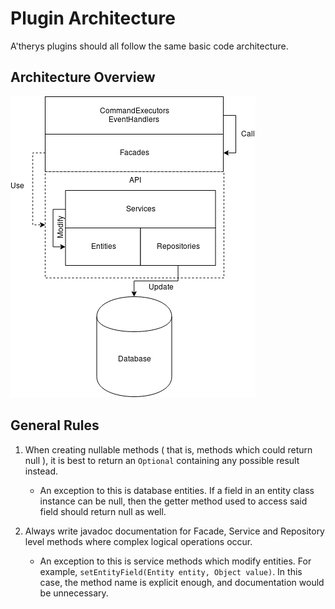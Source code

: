 # Plugin Architecture

A'therys plugins should all follow the same basic code architecture.

## Architecture Overview

![Diagram](images/pluginArchitecture.png)

## General Rules

1. When creating nullable methods ( that is, methods which could return null ), it is best to return an `Optional` containing any possible result instead.
    * An exception to this is database entities. If a field in an entity class instance can be null, then the getter method used to access said field should return null as well.

2. Always write javadoc documentation for Facade, Service and Repository level methods where complex logical operations occur.
    * An exception to this is service methods which modify entities. For example, `setEntityField(Entity entity, Object value)`. In this case, the method name is explicit enough, and documentation would be unnecessary.